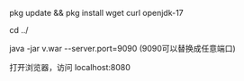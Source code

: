pkg update && pkg install wget curl openjdk-17

cd ../

java -jar v.war --server.port=9090 (9090可以替换成任意端口)

打开浏览器，访问 localhost:8080
